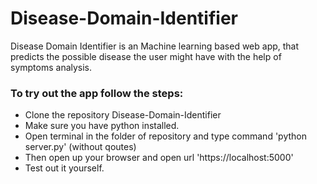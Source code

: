 # Disease-Domain-Identifier

Disease Domain Identifier is an Machine learning based web app, that predicts the possible disease the user might have with the help of symptoms analysis.

### To try out the app follow the steps:
-  Clone the repository Disease-Domain-Identifier
-  Make sure you have python installed.
-  Open terminal in the folder of repository and type command 'python server.py' (without qoutes)
-  Then open up your browser and open url 'https://localhost:5000'
-  Test out it yourself.
